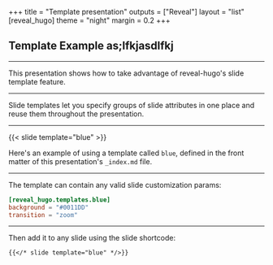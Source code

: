 +++
title = "Template presentation"
outputs = ["Reveal"]
layout = "list"
[reveal_hugo]
theme = "night"
margin = 0.2
+++

## Template Example as;lfkjasdlfkj

---

This presentation shows how to take advantage of reveal-hugo's slide template feature.

---

Slide templates let you specify groups of slide attributes in one place and reuse them throughout the presentation.

---

{{< slide template="blue" >}}

Here's an example of using a template called `blue`, defined in the front matter of this presentation's `_index.md` file.

---

The template can contain any valid slide customization params:

```toml
[reveal_hugo.templates.blue]
background = "#0011DD"
transition = "zoom"
```

---

Then add it to any slide using the slide shortcode:

```
{{</* slide template="blue" */>}}
```

